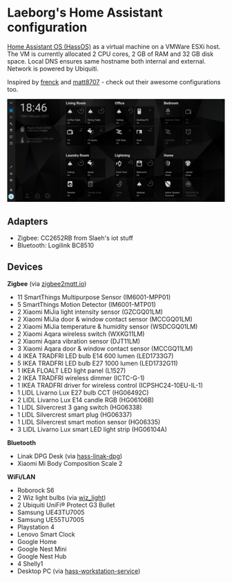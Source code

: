 # Laeborg's Home Assistant configuration

[Home Assistant OS (HassOS)](https://github.com/home-assistant/operating-system) as a virtual machine on a VMWare ESXi host. The VM is currently allocated 2 CPU cores, 2 GB of RAM and 32 GB disk space. Local DNS ensures same hostname both internal and external. Network is powered by Ubiquiti.

Inspired by [frenck](https://github.com/frenck/home-assistant-config) and [matt8707](https://github.com/matt8707/hass-config) - check out their awesome configurations too.

![Dashboard](/Screenshots/Dashboard.png)

## Adapters
- Zigbee: CC2652RB from Slaeh's iot stuff
- Bluetooth: Logilink BC8510

## Devices
**Zigbee** (via [zigbee2mqtt.io](https://github.com/Koenkk/zigbee2mqtt.io))
- 11 SmartThings Multipurpose Sensor (IM6001-MPP01)
- 5 SmartThings Motion Detector (IM6001-MTP01)
- 2 Xiaomi MiJia light intensity sensor (GZCGQ01LM)
- 2 Xiaomi MiJia door & window contact sensor (MCCGQ01LM)
- 2 Xiaomi MiJia temperature & humidity sensor (WSDCGQ01LM)
- 2 Xiaomi Aqara wireless switch (WXKG11LM)
- 2 Xiaomi Aqara vibration sensor (DJT11LM)
- 3 Xiaomi Aqara door & window contact sensor (MCCGQ11LM)
- 4 IKEA TRADFRI LED bulb E14 600 lumen (LED1733G7)
- 5 IKEA TRADFRI LED bulb E27 1000 lumen (LED1732G11)
- 1 IKEA FLOALT LED light panel (L1527)
- 2 IKEA TRADFRI wireless dimmer (ICTC-G-1)
- 1 IKEA TRADFRI driver for wireless control (ICPSHC24-10EU-IL-1)
- 1 LIDL Livarno Lux E27 bulb CCT (HG06492C)
- 2 LIDL Livarno Lux E14 candle RGB (HG06106B)
- 1 LIDL Silvercrest 3 gang switch (HG06338)
- 1 LIDL Silvercrest smart plug (HG06337)
- 1 LIDL Silvercrest smart motion sensor (HG06335)
- 3 LIDL Livarno Lux smart LED light strip (HG06104A)

**Bluetooth**
- Linak DPG Desk (via [hass-linak-dpg](https://github.com/Laeborg/hass-linak-dpg))
- Xiaomi Mi Body Composition Scale 2

**WiFi/LAN**
- Roborock S6
- 2 Wiz light bulbs (via [wiz_light](https://github.com/sbidy/wiz_light))
- 2 Ubiquiti UniFi® Protect G3 Bullet
- Samsung UE43TU7005
- Samsung UE55TU7005
- Playstation 4
- Lenovo Smart Clock
- Google Home
- Google Nest Mini
- Google Nest Hub
- 4 Shelly1
- Desktop PC (via [hass-workstation-service](https://github.com/sleevezipper/hass-workstation-service))